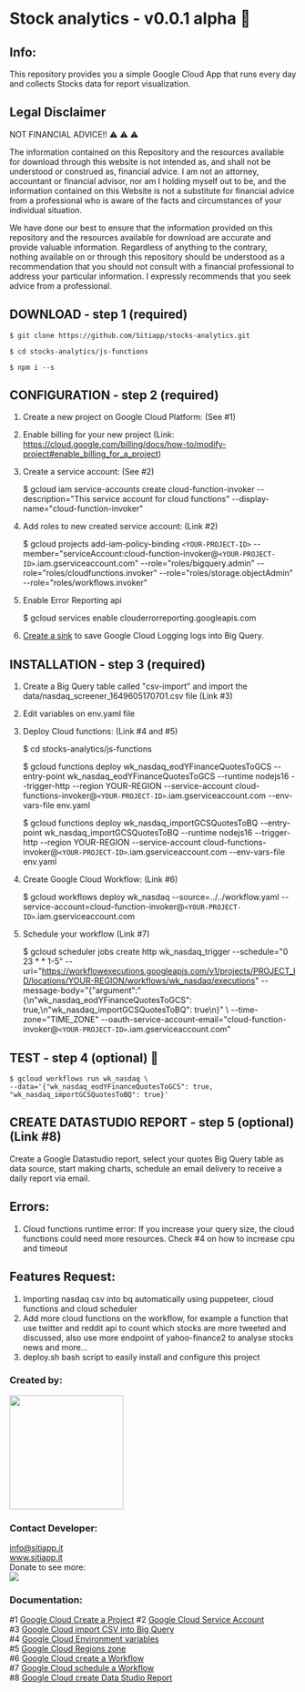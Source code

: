 # Stock analytics - v0.0.1 alpha 🚀

## Info:

This repository provides you a simple Google Cloud App that runs every day and collects Stocks data for report visualization.

## Legal Disclaimer

NOT FINANCIAL ADVICE!! ⚠️ ⚠️ ⚠️

The information contained on this Repository and the resources available for
download through this website is not intended as, and shall not be understood
or construed as, financial advice. I am not an attorney, accountant or financial
advisor, nor am I holding myself out to be, and the information contained on
this Website is not a substitute for financial advice from a professional who is
aware of the facts and circumstances of your individual situation.

We have done our best to ensure that the information provided on this repository
and the resources available for download are accurate and provide valuable
information. Regardless of anything to the contrary, nothing available on or
through this repository should be understood as a recommendation that you
should not consult with a financial professional to address your particular
information. I expressly recommends that you seek advice from a
professional.

## DOWNLOAD - step 1 (required)

    $ git clone https://github.com/Sitiapp/stocks-analytics.git

    $ cd stocks-analytics/js-functions

    $ npm i --s

## CONFIGURATION - step 2 (required)

1. Create a new project on Google Cloud Platform: (See #1)
2. Enable billing for your new project (Link: https://cloud.google.com/billing/docs/how-to/modify-project#enable_billing_for_a_project)
3. Create a service account: (See #2)

   $ gcloud iam service-accounts create cloud-function-invoker --description="This service account for cloud functions" --display-name="cloud-function-invoker"
4. Add roles to new created service account: (Link #2)

   $ gcloud projects add-iam-policy-binding `<YOUR-PROJECT-ID>` --member="serviceAccount:cloud-function-invoker@`<YOUR-PROJECT-ID>`.iam.gserviceaccount.com" --role="roles/bigquery.admin" --role="roles/cloudfunctions.invoker" --role="roles/storage.objectAdmin"
   --role="roles/workflows.invoker"
5. Enable Error Reporting api

    $ gcloud services enable clouderrorreporting.googleapis.com
6. [Create a sink](https://cloud.google.com/logging/docs/export/configure_export_v2#creating_sink) to save Google Cloud Logging logs into Big Query.


## INSTALLATION - step 3 (required)

1. Create a Big Query table called "csv-import" and import the data/nasdaq_screener_1649605170701.csv file (Link #3)
2. Edit variables on env.yaml file
3. Deploy Cloud functions: (Link #4 and #5)

   $ cd stocks-analytics/js-functions

   $ gcloud functions deploy wk_nasdaq_eodYFinanceQuotesToGCS --entry-point wk_nasdaq_eodYFinanceQuotesToGCS --runtime nodejs16 --trigger-http --region YOUR-REGION --service-account cloud-functions-invoker@`<YOUR-PROJECT-ID>`.iam.gserviceaccount.com --env-vars-file env.yaml

   $ gcloud functions deploy wk_nasdaq_importGCSQuotesToBQ --entry-point wk_nasdaq_importGCSQuotesToBQ --runtime nodejs16 --trigger-http --region YOUR-REGION --service-account cloud-functions-invoker@`<YOUR-PROJECT-ID>`.iam.gserviceaccount.com --env-vars-file env.yaml
4. Create Google Cloud Workflow: (Link #6)

   $ gcloud workflows deploy wk_nasdaq --source=../../workflow.yaml --service-account=cloud-function-invoker@`<YOUR-PROJECT-ID>`.iam.gserviceaccount.com
5. Schedule your workflow (Link #7)

   $ gcloud scheduler jobs create http wk_nasdaq_trigger 
   --schedule="0 23 * * 1-5" 
   --uri="https://workflowexecutions.googleapis.com/v1/projects/PROJECT_ID/locations/YOUR-REGION/workflows/wk_nasdaq/executions" 
   --message-body="{"argument":"{\n\"wk_nasdaq_eodYFinanceQuotesToGCS\": true,\n\"wk_nasdaq_importGCSQuotesToBQ\": true\n}" \ --time-zone="TIME_ZONE" 
   --oauth-service-account-email="cloud-function-invoker@`<YOUR-PROJECT-ID>`.iam.gserviceaccount.com"

## TEST - step 4 (optional) 🥇

    $ gcloud workflows run wk_nasdaq \
    --data='{"wk_nasdaq_eodYFinanceQuotesToGCS": true, "wk_nasdaq_importGCSQuotesToBQ": true}'

## CREATE DATASTUDIO REPORT - step 5 (optional) (Link #8)

Create a Google Datastudio report, select your quotes Big Query table as data source, start making charts, schedule an email delivery to receive a daily report via email.

## Errors:

1. Cloud functions runtime error:
   If you increase your query size, the cloud functions could need more resources. Check #4 on how to increase cpu and timeout

## Features Request:

1. Importing nasdaq csv into bq automatically using puppeteer, cloud functions and cloud scheduler
2. Add more cloud functions on the workflow, for example a function that use twitter and reddit api to count which stocks are more tweeted and discussed, also use more endpoint of yahoo-finance2 to analyse stocks news and more...
3. deploy.sh bash script to easily install and configure this project

### Created by:

<img src="https://firebasestorage.googleapis.com/v0/b/sitiapp-logo-public/o/sitiapp-logo_horrizontal.png?alt=media&token=97303a06-192d-4a11-a51b-646b96f46e50" width="200">

### Contact Developer:

info@sitiapp.it  
www.sitiapp.it  
Donate to see more:  
<a href="https://patreon.com/sitiapp"><img src="https://img.shields.io/endpoint.svg?url=https%3A%2F%2Fshieldsio-patreon.vercel.app%2Fapi%3Fusername%3Dendel%26type%3Dpatrons&style=for-the-badge" /> </a>  

### Documentation:

#1 [Google Cloud Create a Project](https://cloud.google.com/resource-manager/docs/creating-managing-projects#creating_a_project)
#2 [Google Cloud Service Account](https://cloud.google.com/iam/docs/creating-managing-service-accounts#iam-service-accounts-create-gcloud)  
#3 [Google Cloud import CSV into Big Query](https://cloud.google.com/bigquery/docs/loading-data-cloud-storage-csv#loading_csv_data_into_a_table)  
#4 [Google Cloud Environment variables](https://github.com/simonprickett/google-cloud-functions-environment-variables/blob/master/README.md)  
#5 [Google Cloud Regions zone](https://cloud.google.com/compute/docs/regions-zones)  
#6 [Google Cloud create a Workflow](https://cloud.google.com/workflows/docs/creating-updating-workflow#create_a_workflow)  
#7 [Google Cloud schedule a Workflow](https://cloud.google.com/workflows/docs/schedule-workflow#schedule_a_workflow)  
#8 [Google Cloud create Data Studio Report](https://cloud.google.com/bigquery/docs/visualize-data-studio#create_reports_and_charts_using_and_the_connector)  
